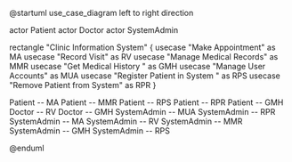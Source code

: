@startuml use_case_diagram
left to right direction

actor Patient
actor Doctor
actor SystemAdmin

rectangle "Clinic Information System" {
    usecase "Make Appointment" as MA
    usecase "Record Visit" as RV
    usecase "Manage Medical Records" as MMR
    usecase "Get Medical History " as GMH
    usecase "Manage User Accounts" as MUA
    usecase "Register Patient in System " as RPS
    usecase "Remove Patient from System" as RPR
}

Patient -- MA
Patient -- MMR
Patient -- RPS
Patient -- RPR
Patient -- GMH
Doctor -- RV
Doctor -- GMH
SystemAdmin -- MUA
SystemAdmin -- RPR
SystemAdmin -- MA
SystemAdmin -- RV
SystemAdmin -- MMR
SystemAdmin -- GMH
SystemAdmin -- RPS

@enduml

